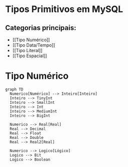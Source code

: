 # Tipos Primitivos em MySQL

## Categorias principais:
- [[Tipo Numérico]]
- [[Tipo Data/Tempo]]
- [[Tipo Literal]]
- [[Tipo Espacial]]


# Tipo Numérico

```mermaid
graph TD
  Numerico[Numérico] --> Inteiro[Inteiro]
  Inteiro --> TinyInt
  Inteiro --> SmallInt
  Inteiro --> Int
  Inteiro --> MediumInt
  Inteiro --> BigInt

  Numerico --> Real[Real]
  Real --> Decimal
  Real --> Float
  Real --> Double
  Real --> Real2[Real]

  Numerico --> Logico[Lógico]
  Logico --> Bit
  Logico --> Boolean
  
